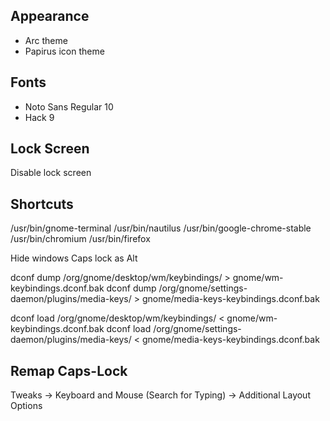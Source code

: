 ## Appearance
- Arc theme
- Papirus icon theme

## Fonts
- Noto Sans Regular 10
- Hack 9

## Lock Screen
Disable lock screen

## Shortcuts
/usr/bin/gnome-terminal
/usr/bin/nautilus
/usr/bin/google-chrome-stable
/usr/bin/chromium
/usr/bin/firefox

Hide windows
Caps lock as Alt

dconf dump /org/gnome/desktop/wm/keybindings/ > gnome/wm-keybindings.dconf.bak
dconf dump /org/gnome/settings-daemon/plugins/media-keys/ > gnome/media-keys-keybindings.dconf.bak

dconf load /org/gnome/desktop/wm/keybindings/ < gnome/wm-keybindings.dconf.bak
dconf load /org/gnome/settings-daemon/plugins/media-keys/ < gnome/media-keys-keybindings.dconf.bak

## Remap Caps-Lock
Tweaks -> Keyboard and Mouse (Search for Typing) -> Additional Layout Options



